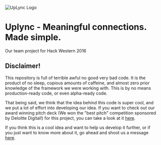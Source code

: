 ![UpLync Logo](https://s18.postimg.org/5syr0jrg9/ss_2016_10_15_at_06_36_48.png)

# Uplync - Meaningful connections. Made simple. 
Our team project for Hack Western 2016

## Disclaimer!
This repository is full of terrible awful no good very bad code. It is the product of no sleep, copious amounts of caffeine,
and almost zero prior knowledge of the framework we were working with. This is by no means production-ready code, or even 
alpha-ready code. 

That being said, we think that the idea behind this code is super cool, and we put a lot of effort into 
developing our idea. If you want to check out our award winning pitch deck (We won the "best pitch" competition sponsored by 
Deloitte Digital!) for this project, you can take a look at it 
[here](https://drive.google.com/open?id=0BxSf4hsygWu5aVFjeVg1OGI5ekE).

If you think this is a cool idea and want to help us develop it further, or if you just want to know more about it, go ahead and shoot us a message [here](http://jaydenwindle.com/contact/).
